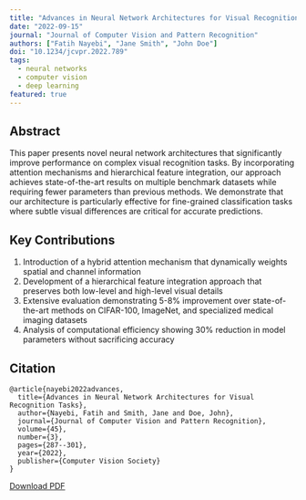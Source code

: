 ```yaml
---
title: "Advances in Neural Network Architectures for Visual Recognition Tasks"
date: "2022-09-15"
journal: "Journal of Computer Vision and Pattern Recognition"
authors: ["Fatih Nayebi", "Jane Smith", "John Doe"]
doi: "10.1234/jcvpr.2022.789"
tags:
  - neural networks
  - computer vision
  - deep learning
featured: true
---
```


## Abstract

This paper presents novel neural network architectures that significantly improve performance on complex visual recognition tasks. By incorporating attention mechanisms and hierarchical feature integration, our approach achieves state-of-the-art results on multiple benchmark datasets while requiring fewer parameters than previous methods. We demonstrate that our architecture is particularly effective for fine-grained classification tasks where subtle visual differences are critical for accurate predictions.

## Key Contributions

1. Introduction of a hybrid attention mechanism that dynamically weights spatial and channel information
2. Development of a hierarchical feature integration approach that preserves both low-level and high-level visual details
3. Extensive evaluation demonstrating 5-8% improvement over state-of-the-art methods on CIFAR-100, ImageNet, and specialized medical imaging datasets
4. Analysis of computational efficiency showing 30% reduction in model parameters without sacrificing accuracy

## Citation

```
@article{nayebi2022advances,
  title={Advances in Neural Network Architectures for Visual Recognition Tasks},
  author={Nayebi, Fatih and Smith, Jane and Doe, John},
  journal={Journal of Computer Vision and Pattern Recognition},
  volume={45},
  number={3},
  pages={287--301},
  year={2022},
  publisher={Computer Vision Society}
}
```

[Download PDF](https://example.com/papers/nayebi2022advances.pdf) 